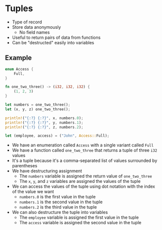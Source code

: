 # Tuples

- Type of record
- Store data anonymously
    - No field names
- Useful to return pairs of data from functions
- Can be "destructed" easily into variables

## Example

``` rust
enum Access {
    Full,
}

fn one_two_three() -> (i32, i32, i32) {
    (1, 2, 3)
}

let numbers = one_two_three();
let (x, y, z) one_two_three();

println!("{:?} {:?}", x, numbers.0);
println!("{:?} {:?}", y, numbers.1);
println!("{:?} {:?}", z, numbers.2);

let (employee, access) = ("John", Access::Full);

```

- We have an enumeration called `Access` with a single variant called `Full`
- We have a function called `one_two_three` that returns a tuple of three `i32` values
- It's a tuple because it's a comma-separated list of values surrounded by parentheses
- We have destructuring assignment
    - The `numbers` variable is assigned the return value of `one_two_three`
    - The `x`, `y`, and `z` variables are assigned the values of the tuple
- We can access the values of the tuple using dot notation with the index of the value we want
    - `numbers.0` is the first value in the tuple
    - `numbers.1` is the second value in the tuple
    - `numbers.2` is the third value in the tuple
- We can also destructure the tuple into variables
    - The `employee` variable is assigned the first value in the tuple
    - The `access` variable is assigned the second value in the tuple
